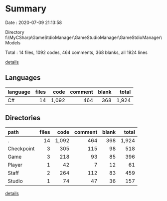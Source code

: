 # Summary

Date : 2020-07-09 21:13:58

Directory f:\MyCSharp\GameStdioManager\GameStudioManager\GameStdioManager\Models

Total : 14 files,  1092 codes, 464 comments, 368 blanks, all 1924 lines

[details](details.md)

## Languages
| language | files | code | comment | blank | total |
| :--- | ---: | ---: | ---: | ---: | ---: |
| C# | 14 | 1,092 | 464 | 368 | 1,924 |

## Directories
| path | files | code | comment | blank | total |
| :--- | ---: | ---: | ---: | ---: | ---: |
| . | 14 | 1,092 | 464 | 368 | 1,924 |
| Checkpoint | 3 | 305 | 115 | 98 | 518 |
| Game | 3 | 218 | 93 | 85 | 396 |
| Player | 1 | 42 | 7 | 12 | 61 |
| Staff | 2 | 264 | 112 | 83 | 459 |
| Studio | 1 | 74 | 47 | 36 | 157 |

[details](details.md)